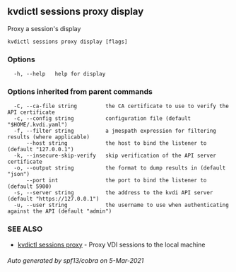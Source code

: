 ## kvdictl sessions proxy display

Proxy a session's display

```
kvdictl sessions proxy display [flags]
```

### Options

```
  -h, --help   help for display
```

### Options inherited from parent commands

```
  -C, --ca-file string         the CA certificate to use to verify the API certificate
  -c, --config string          configuration file (default "$HOME/.kvdi.yaml")
  -f, --filter string          a jmespath expression for filtering results (where applicable)
      --host string            the host to bind the listener to (default "127.0.0.1")
  -k, --insecure-skip-verify   skip verification of the API server certificate
  -o, --output string          the format to dump results in (default "json")
      --port int               the port to bind the listener to (default 5900)
  -s, --server string          the address to the kvdi API server (default "https://127.0.0.1")
  -u, --user string            the username to use when authenticating against the API (default "admin")
```

### SEE ALSO

* [kvdictl sessions proxy](kvdictl_sessions_proxy.md)	 - Proxy VDI sessions to the local machine

###### Auto generated by spf13/cobra on 5-Mar-2021

